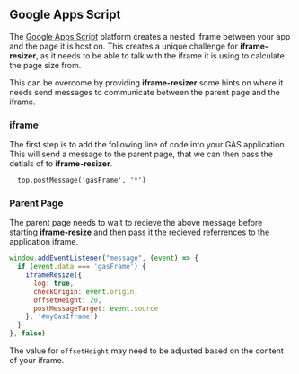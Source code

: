 ## Google Apps Script

The [Google Apps Script](https://www.google.com/script/start/) platform creates a nested iframe between your app and the page it is host on. This creates a unique challenge for **iframe-resizer**, as it needs to be able to talk with the iframe it is using to calculate the page size from.

This can be overcome by providing **iframe-resizer** some hints on where it needs send messages to communicate between the parent page and the iframe.

### iframe

The first step is to add the following line of code into your GAS application. This will send a message to the parent page, that we can then pass the detials of to **iframe-resizer**.

```html
  top.postMessage('gasFrame', '*')
```

### Parent Page

The parent page needs to wait to recieve the above message before starting **iframe-resize** and then pass it the recieved referrences to the application iframe.

```js
window.addEventListener("message", (event) => {
  if (event.data === 'gasFrame') {
    iframeResize({
      log: true,
      checkOrigin: event.origin,
      offsetHeight: 20,
      postMessageTarget: event.source
    }, '#myGasIframe')
  }
}, false)
```

The value for `offsetHeight` may need to be adjusted based on the content of your iframe.

